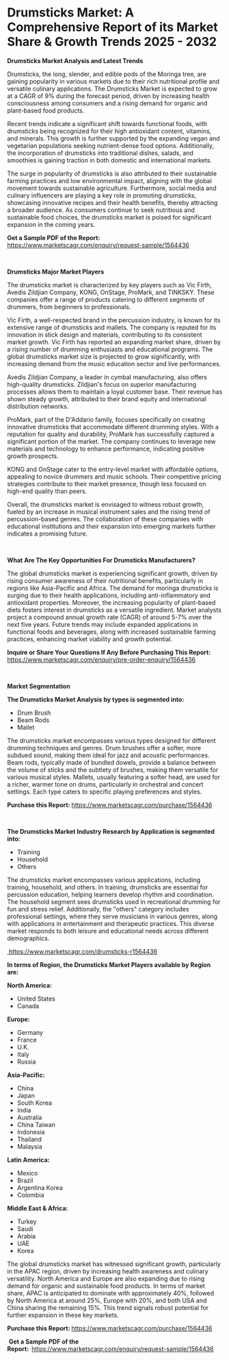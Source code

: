 <p><h1>Drumsticks Market: A Comprehensive Report of its Market Share & Growth Trends 2025 - 2032</h1></p><p><strong>Drumsticks Market Analysis and Latest Trends</strong></p>
<p><p>Drumsticks, the long, slender, and edible pods of the Moringa tree, are gaining popularity in various markets due to their rich nutritional profile and versatile culinary applications. The Drumsticks Market is expected to grow at a CAGR of 9% during the forecast period, driven by increasing health consciousness among consumers and a rising demand for organic and plant-based food products. </p><p>Recent trends indicate a significant shift towards functional foods, with drumsticks being recognized for their high antioxidant content, vitamins, and minerals. This growth is further supported by the expanding vegan and vegetarian populations seeking nutrient-dense food options. Additionally, the incorporation of drumsticks into traditional dishes, salads, and smoothies is gaining traction in both domestic and international markets.</p><p>The surge in popularity of drumsticks is also attributed to their sustainable farming practices and low environmental impact, aligning with the global movement towards sustainable agriculture. Furthermore, social media and culinary influencers are playing a key role in promoting drumsticks, showcasing innovative recipes and their health benefits, thereby attracting a broader audience. As consumers continue to seek nutritious and sustainable food choices, the drumsticks market is poised for significant expansion in the coming years.</p></p>
<p><strong>Get a Sample PDF of the Report:&nbsp;</strong> <a href="https://www.marketscagr.com/enquiry/request-sample/1564436?utm_campaign=1950&utm_medium=2&utm_source=Github&utm_content=ia&utm_term=15042025&utm_id=drumsticks">https://www.marketscagr.com/enquiry/request-sample/1564436</a></p>
<p>&nbsp;</p>
<p><strong>Drumsticks Major Market Players</strong></p>
<p><p>The drumsticks market is characterized by key players such as Vic Firth, Avedis Zildjian Company, KONG, OnStage, ProMark, and TINKSKY. These companies offer a range of products catering to different segments of drummers, from beginners to professionals.</p><p>Vic Firth, a well-respected brand in the percussion industry, is known for its extensive range of drumsticks and mallets. The company is reputed for its innovation in stick design and materials, contributing to its consistent market growth. Vic Firth has reported an expanding market share, driven by a rising number of drumming enthusiasts and educational programs. The global drumsticks market size is projected to grow significantly, with increasing demand from the music education sector and live performances.</p><p>Avedis Zildjian Company, a leader in cymbal manufacturing, also offers high-quality drumsticks. Zildjian's focus on superior manufacturing processes allows them to maintain a loyal customer base. Their revenue has shown steady growth, attributed to their brand equity and international distribution networks.</p><p>ProMark, part of the D'Addario family, focuses specifically on creating innovative drumsticks that accommodate different drumming styles. With a reputation for quality and durability, ProMark has successfully captured a significant portion of the market. The company continues to leverage new materials and technology to enhance performance, indicating positive growth prospects.</p><p>KONG and OnStage cater to the entry-level market with affordable options, appealing to novice drummers and music schools. Their competitive pricing strategies contribute to their market presence, though less focused on high-end quality than peers.</p><p>Overall, the drumsticks market is envisaged to witness robust growth, fueled by an increase in musical instrument sales and the rising trend of percussion-based genres. The collaboration of these companies with educational institutions and their expansion into emerging markets further indicates a promising future.</p></p>
<p>&nbsp;</p>
<p><strong>What Are The Key Opportunities For Drumsticks Manufacturers?</strong></p>
<p><p>The global drumsticks market is experiencing significant growth, driven by rising consumer awareness of their nutritional benefits, particularly in regions like Asia-Pacific and Africa. The demand for moringa drumsticks is surging due to their health applications, including anti-inflammatory and antioxidant properties. Moreover, the increasing popularity of plant-based diets fosters interest in drumsticks as a versatile ingredient. Market analysts project a compound annual growth rate (CAGR) of around 5-7% over the next five years. Future trends may include expanded applications in functional foods and beverages, along with increased sustainable farming practices, enhancing market viability and growth potential.</p></p>
<p><strong>Inquire or Share Your Questions If Any Before Purchasing This Report:</strong> <a href="https://www.marketscagr.com/enquiry/pre-order-enquiry/1564436?utm_campaign=1950&utm_medium=2&utm_source=Github&utm_content=ia&utm_term=15042025&utm_id=drumsticks">https://www.marketscagr.com/enquiry/pre-order-enquiry/1564436</a></p>
<p>&nbsp;</p>
<p><strong>Market Segmentation</strong></p>
<p><strong>The Drumsticks Market Analysis by types is segmented into:</strong></p>
<p><ul><li>Drum Brush</li><li>Beam Rods</li><li>Mallet</li></ul></p>
<p><p>The drumsticks market encompasses various types designed for different drumming techniques and genres. Drum brushes offer a softer, more subdued sound, making them ideal for jazz and acoustic performances. Beam rods, typically made of bundled dowels, provide a balance between the volume of sticks and the subtlety of brushes, making them versatile for various musical styles. Mallets, usually featuring a softer head, are used for a richer, warmer tone on drums, particularly in orchestral and concert settings. Each type caters to specific playing preferences and styles.</p></p>
<p><strong>Purchase this Report:&nbsp;</strong><a href="https://www.marketscagr.com/purchase/1564436?utm_campaign=1950&utm_medium=2&utm_source=Github&utm_content=ia&utm_term=15042025&utm_id=drumsticks">https://www.marketscagr.com/purchase/1564436</a></p>
<p>&nbsp;</p>
<p><strong>The Drumsticks Market Industry Research by Application is segmented into:</strong></p>
<p><ul><li>Training</li><li>Household</li><li>Others</li></ul></p>
<p><p>The drumsticks market encompasses various applications, including training, household, and others. In training, drumsticks are essential for percussion education, helping learners develop rhythm and coordination. The household segment sees drumsticks used in recreational drumming for fun and stress relief. Additionally, the "others" category includes professional settings, where they serve musicians in various genres, along with applications in entertainment and therapeutic practices. This diverse market responds to both leisure and educational needs across different demographics.</p></p>
<p><a href="https://www.marketscagr.com/drumsticks-r1564436?utm_campaign=1950&utm_medium=2&utm_source=Github&utm_content=ia&utm_term=15042025&utm_id=drumsticks">&nbsp;https://www.marketscagr.com/drumsticks-r1564436</a></p>
<p><strong>In terms of Region, the Drumsticks Market Players available by Region are:</strong></p>
<p>
    <p> <strong> North America: </strong>
        <ul>
            <li>United States</li>
            <li>Canada</li>
        </ul>
        </p> 
    <p> <strong> Europe: </strong>
        <ul>
            <li>Germany</li>
            <li>France</li>
            <li>U.K.</li>
            <li>Italy</li>
            <li>Russia</li>
        </ul>
        </p> 
    <p> <strong> Asia-Pacific: </strong>
        <ul>
            <li>China</li>
            <li>Japan</li>
            <li>South Korea</li>
            <li>India</li>
            <li>Australia</li>
            <li>China Taiwan</li>
            <li>Indonesia</li>
            <li>Thailand</li>
            <li>Malaysia</li>
        </ul>
        </p> 
    <p> <strong> Latin America: </strong>
        <ul>
            <li>Mexico</li>
            <li>Brazil</li>
            <li>Argentina Korea</li>
            <li>Colombia</li>
        </ul>
        </p> 
    <p> <strong> Middle East & Africa: </strong>
        <ul>
            <li>Turkey</li>
            <li>Saudi</li>
            <li>Arabia</li>
            <li>UAE</li>
            <li>Korea</li>
        </ul>
    </p>
    </p>
<p><p>The global drumsticks market has witnessed significant growth, particularly in the APAC region, driven by increasing health awareness and culinary versatility. North America and Europe are also expanding due to rising demand for organic and sustainable food products. In terms of market share, APAC is anticipated to dominate with approximately 40%, followed by North America at around 25%, Europe with 20%, and both USA and China sharing the remaining 15%. This trend signals robust potential for further expansion in these key markets.</p></p>
<p><strong>Purchase this Report: </strong><a href="https://www.marketscagr.com/purchase/1564436?utm_campaign=1950&utm_medium=2&utm_source=Github&utm_content=ia&utm_term=15042025&utm_id=drumsticks">https://www.marketscagr.com/purchase/1564436</a></p>
<p>&nbsp;<strong>Get a Sample PDF of the Report:&nbsp;&nbsp;</strong><a href="https://www.marketscagr.com/enquiry/request-sample/1564436?utm_campaign=1950&utm_medium=2&utm_source=Github&utm_content=ia&utm_term=15042025&utm_id=drumsticks">https://www.marketscagr.com/enquiry/request-sample/1564436</a></p>
<p><strong></strong></p>
<p><p></p><p></p><p></p></p>